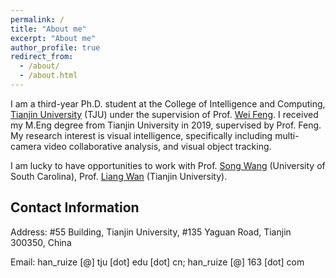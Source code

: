 ```yaml
---
permalink: /
title: "About me"
excerpt: "About me"
author_profile: true
redirect_from: 
  - /about/
  - /about.html
---
```



I am a third-year Ph.D. student at the College of Intelligence and Computing, [Tianjin University](http://www.tju.edu.cn/) (TJU) under the supervision of Prof. [Wei Feng](http://cic.tju.edu.cn/faculty/fengwei/index.html). 
I received my M.Eng degree from Tianjin University in 2019, supervised by Prof. Feng.
My research interest is visual intelligence, specifically including multi-camera video collaborative analysis, and visual object tracking.

I am lucky to have opportunities to work with Prof. [Song Wang](https://cse.sc.edu/~songwang/) (University of South Carolina), Prof. [Liang Wan](http://cic.tju.edu.cn/faculty/lwan/index.html) (Tianjin University). 

## Contact Information

Address: #55 Building, Tianjin University, #135 Yaguan Road, Tianjin 300350, China

Email: han_ruize [@] tju [dot] edu [dot] cn; han_ruize [@] 163 [dot] com